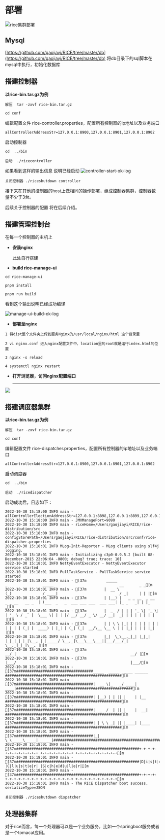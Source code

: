<h1>部署</h1>

<img src="../../../assets/depoly.png" alt="rice集群部署">

## Mysql

[https://github.com/gaojiayi/RICE/tree/master/db](https://github.com/gaojiayi/RICE/tree/master/db)   将db目录下的sql脚本在mysql中执行，初始化数据库

## 搭建控制器

**以rice-bin.tar.gz为例**

```
解压  tar -zxvf rice-bin.tar.gz

cd conf
```

编辑配置文件 rice-controller.properties，配置所有控制器的ip地址以及业务端口
```
allControllerAddressStr=127.0.0.1:8900,127.0.0.1:8901,127.0.0.1:8902
```

启动控制器
```
cd  ../bin

启动  ./ricecontroller
```

如果看到这样的输出信息 说明已经启动
![controller-start-ok-log](../../../assets/controller-start-ok-log.png)

```
关闭控制器 ./riceshutdown controller
```

接下来在其他的控制器的host上做相同的操作部署，组成控制器集群，控制器数量不少于3台。

后续关于控制器的配置 将在后续介绍。

## 搭建管理控制台

在每一个控制器的主机上

* **安装nginx** 

    此处自行搭建

* **build rice-manage-ui**

```
cd rice-manage-ui

pnpm install

pnpm run build
```

看到这个输出说明已经成功编译

![manage-ui-build-ok-log](../../../assets/manage-ui-build-ok-log.png)

* **部署至nginx**

`1 将dist整个文件夹上传到服务Nginx的/usr/local/nginx/html 这个目录里`

`2 vi nginx.conf 进入nginx配置文件中，location里的root就是运行index.html的位置`

`3 nginx -s reload`

`4 systemctl nginx restart`

*   **打开浏览器，访问nginx配置端口**

    ****

****![](../../../assets/manage-ui-login.png)****

## 搭建调度器集群

**以rice-bin.tar.gz为例**

```
解压  tar -zxvf rice-bin.tar.gz

cd conf
```

编辑配置文件 rice-dispatcher.properties，配置所有控制器的ip地址以及业务端口
```
allControllerAddressStr=127.0.0.1:8900,127.0.0.1:8901,127.0.0.1:8902
```

启动调度器
```
cd  ../bin

启动  ./ricedispatcher
```

启动成功后，日志如下：

```
2022-10-30 15:18:00 INFO main - allControllerElectionAddressStr=127.0.0.1:8898,127.0.0.1:8899,127.0.0.1:8900
2022-10-30 15:18:00 INFO main - JMXManagePort=9090
2022-10-30 15:18:00 INFO main - riceHome=/Users/gaojiayi/RICE/rice-distribution/src
2022-10-30 15:18:00 INFO main - configStorePath=/Users/gaojiayi/RICE/rice-distribution/src/conf/rice-dispatcher.properties
2022-10-30 15:18:01 INFO MLog-Init-Reporter - MLog clients using slf4j logging.
2022-10-30 15:18:01 INFO main - Initializing c3p0-0.9.5.2 [built 08-December-2015 22:06:04 -0800; debug? true; trace: 10]
2022-10-30 15:18:01 INFO NettyEventExecutor - NettyEventExecutor service started
2022-10-30 15:18:01 INFO PullTaskService - PullTaskService service started
2022-10-30 15:18:01 INFO main - [37m         _____                   _                _____                              __       _ _[m
2022-10-30 15:18:01 INFO main - [37m        |  __ \                 (_)              / ____|                            / _|     | | |[m
2022-10-30 15:18:01 INFO main - [37m        | |__) |   _ _ __  _ __  _ _ __   __ _  | (___  _   _  ___ ___ ___  ___ ___| |_ _   _| | |_   _[m
2022-10-30 15:18:01 INFO main - [37m        |  _  / | | | '_ \| '_ \| | '_ \ / _` |  \___ \| | | |/ __/ __/ _ \/ __/ __|  _| | | | | | | | |[m
2022-10-30 15:18:01 INFO main - [37m        | | \ \ |_| | | | | | | | | | | | (_| |  ____) | |_| | (_| (_|  __/\__ \__ \ | | |_| | | | |_| |[m
2022-10-30 15:18:01 INFO main - [37m        |_|  \_\__,_|_| |_|_| |_|_|_| |_|\__, | |_____/ \__,_|\___\___\___||___/___/_|  \__,_|_|_|\__, |[m
2022-10-30 15:18:01 INFO main - [37m                                          __/ |                                                    __/ |[m
2022-10-30 15:18:01 INFO main - [37m                                         |___/                                                    |___/[m
2022-10-30 15:18:01 INFO main - [37m###################################_____  _____ _____ ______  #####################################################[m
2022-10-30 15:18:01 INFO main - [37m###################################|  __ \|_   _/ ____|  ____|#####################################################[m
2022-10-30 15:18:01 INFO main - [37m###################################| |__) | | || |    | |__   #####################################################[m
2022-10-30 15:18:01 INFO main - [37m###################################|  _  /  | || |    |  __|  #####################################################[m
2022-10-30 15:18:01 INFO main - [37m###################################| | \ \ _| || |____| |____ #####################################################[m
2022-10-30 15:18:01 INFO main - [37m###################################|_|  \_\_____\_____|______|#####################################################[m
2022-10-30 15:18:01 INFO main - [37m########################################################+-+-+-+-+-+-+-+-+-+-+-+ +-+-+-+-+-+-+-+ +-+-+-+-+-+-+-+-+-+[m
2022-10-30 15:18:01 INFO main - [37m########################################################|D|i|s|t|r|i|b|u|t|e|d| |C|l|u|s|t|e|r| |S|c|h|e|d|u|l|e|r|[m
2022-10-30 15:18:01 INFO main - [37m########################################################+-+-+-+-+-+-+-+-+-+-+-+ +-+-+-+-+-+-+-+ +-+-+-+-+-+-+-+-+-+[m
2022-10-30 15:18:01 INFO main - The RICE Dispatcher boot success. serializeType=JSON

```

```
关闭控制器 ./riceshutdown dispatcher
```

## 处理器集群

对于rice而言，每一个处理器可以是一个业务服务，比如一个springboot服务或者是一个tomacat应用。
